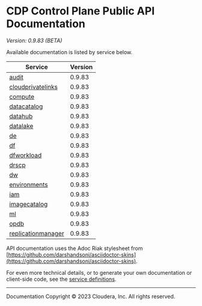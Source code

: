 # CDP Control Plane Public API Documentation

*Version: 0.9.83 (BETA)*

Available documentation is listed by service below.

| Service | Version |
| --- | --- |
| [audit](./audit/index.html) | 0.9.83 |
| [cloudprivatelinks](./cloudprivatelinks/index.html) | 0.9.83 |
| [compute](./compute/index.html) | 0.9.83 |
| [datacatalog](./datacatalog/index.html) | 0.9.83 |
| [datahub](./datahub/index.html) | 0.9.83 |
| [datalake](./datalake/index.html) | 0.9.83 |
| [de](./de/index.html) | 0.9.83 |
| [df](./df/index.html) | 0.9.83 |
| [dfworkload](./dfworkload/index.html) | 0.9.83 |
| [drscp](./drscp/index.html) | 0.9.83 |
| [dw](./dw/index.html) | 0.9.83 |
| [environments](./environments/index.html) | 0.9.83 |
| [iam](./iam/index.html) | 0.9.83 |
| [imagecatalog](./imagecatalog/index.html) | 0.9.83 |
| [ml](./ml/index.html) | 0.9.83 |
| [opdb](./opdb/index.html) | 0.9.83 |
| [replicationmanager](./replicationmanager/index.html) | 0.9.83 |

API documentation uses the Adoc Riak stylesheet from
[https://github.com/darshandsoni/asciidoctor-skins](https://github.com/darshandsoni/asciidoctor-skins).

For even more technical details, or to generate your own documentation or client-side code, see the
[service definitions](swagger/).

----

Documentation Copyright © 2023 Cloudera, Inc. All rights reserved.

